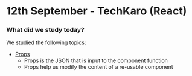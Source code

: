 # 12th September - TechKaro (React)

### What did we study today?
We studied the following topics:
- [Props](https://reactjs.org/docs/components-and-props.html)
  - Props is the JSON that is input to the component function
  - Props help us modify the content of a re-usable component